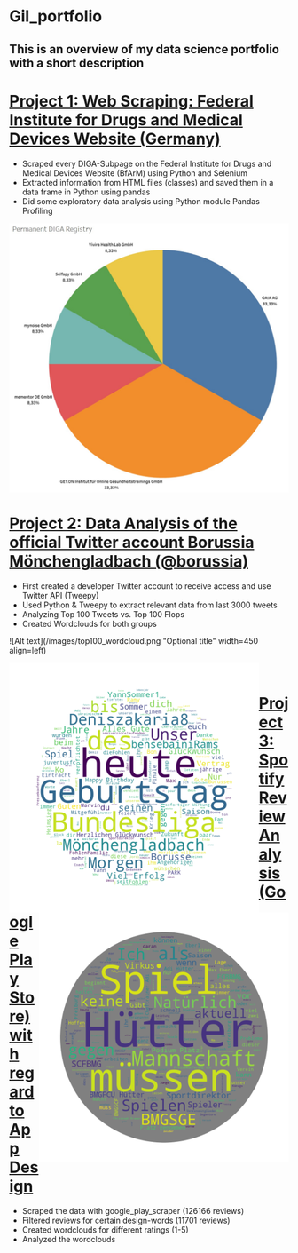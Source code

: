 # Gil_portfolio

## This is an overview of my data science portfolio with a short description

# [Project 1: Web Scraping: Federal Institute for Drugs and Medical Devices Website (Germany)](https://github.com/DrDataPsych/bfarmWebScrap)
- Scraped every DIGA-Subpage on the Federal Institute for Drugs and Medical Devices Website (BfArM) using Python and Selenium
- Extracted information from HTML files (classes) and saved them in a data frame in Python using pandas
- Did some exploratory data analysis using Python module Pandas Profiling

<img src="https://github.com/DrDataPsych/gil_portfolio/blob/main/images/donut.jpg" width=600 align=middle>

# [Project 2: Data Analysis of the official Twitter account Borussia Mönchengladbach (@borussia)](https://github.com/DrDataPsych/BMG)

- First created a developer Twitter account to receive access and use Twitter API (Tweepy)
- Used Python & Tweepy to extract relevant data from last 3000 tweets
- Analyzing Top 100 Tweets vs. Top 100 Flops
- Created Wordclouds for both groups

![Alt text](/images/top100_wordcloud.png "Optional title" width=450 align=left)

<div>
<img src="https://github.com/DrDataPsych/gil_portfolio/blob/main/images/top100_wordcloud.png" width=450 align=left> 
<img src="https://github.com/DrDataPsych/gil_portfolio/blob/main/images/flop100.png" width=450 align=right>
</div>



<br/>

# [Project 3: Spotify Review Analysis (Google Play Store) with regard to App Design](https://github.com/DrDataPsych/Spotify)
- Scraped the data with google_play_scraper (126166 reviews)
- Filtered reviews for certain design-words (11701 reviews)
- Created wordclouds for different ratings (1-5)
- Analyzed the wordclouds
